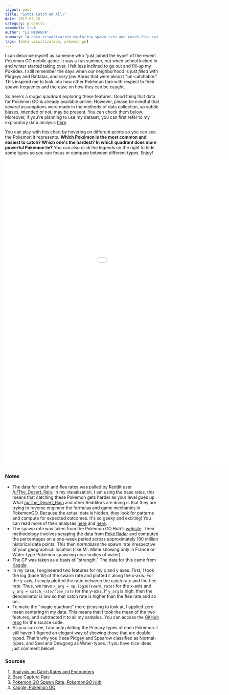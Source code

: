 ```yaml
---
layout: post
title: "Gotta Catch em All!"
date: 2017-02-18
category: projects
comments: true
author: "LJ MIRANDA"
summary: "A data visualization exploring spawn rate and catch-flee ratios of Gen 1 Pokemon in Pokemon GO."
tags: [data visualization, pokemon go]
---
```


I can describe myself as someone who "just joined the hype" of the recent
Pok&eacute;mon GO mobile game. It was a fun summer, but when school kicked in
and winter started taking over, I felt less inclined to go out and fill-up my
Pok&eacute;dex. I still remember the days when our neighborhood is just
_filled_ with Pidgeys and Rattatas, and _very few_ Abras that were almost
"un-catchable." This inspired me to look into how other Pok&eacute;mon fare
with respect to their spawn frequency and the ease on how they can be caught.

So here's a _magic quadrant_ exploring these features. Good thing that data
for Pok&eacute;mon GO is already available online. However, please be mindful
that several assumptions were made in the methods of data collection, so
subtle biases, intended or not, may be present. You can check them
[below](#notes). Moreover, if you're planning to use my dataset, you can
first refer to my exploratory data analysis
[here](https://github.com/ljvmiranda921/pkmn/blob/master/Exploratory%20Data%20Analysis%20of%20Pokemon%20GO%20Dataset.ipynb).

You can play with this chart by hovering on different points so you can see
the Pok&eacute;mon it represents. __Which Pok&eacute;mon is the most common
and easiest to catch? Which one's the hardest? In which quadrant does more
powerful Pok&eacute;mon lie?__ You can also click the legends on the right to
hide some types so you can focus or compare between different types. Enjoy!

<iframe width="1200" height="1000" frameborder="0" scrolling="no" src="//plot.ly/~ljvmiranda/51.embed"></iframe>

### Notes

- The data for catch and flee rates was pulled by Reddit user [/u/The_Desert_Rain](https://www.reddit.com/user/The_Desert_Rain). In my visualization, I am using the base rates, this means that catching these Pok&eacute;mon gets harder as your level goes up. What [/u/The_Desert_Rain](https://www.reddit.com/user/The_Desert_Rain) and other Redditors are doing is that they are trying to reverse engineer the formulas and game mechanics in PokemonGO. Because the actual data is hidden, they look for patterns and compute for expected outcomes. It's so geeky and exciting! You can read more of their analyses [here](https://www.reddit.com/r/TheSilphRoad/comments/4vs70r/analysis_on_catch_rates_and_encounters/) and [here](https://www.reddit.com/r/TheSilphRoad/comments/4v52le/base_capture_rate/).
- The spawn rate was taken from the Pok&eacute;mon GO Hub's [website](https://pokemongohub.net/pokemon-go-spawn-rate/). Their methodology involves scraping the data from [Pok&eacute; Radar](http://www.pokeradar.io/) and computed the percentages on a one-week period across approximately 100 million historical data points. This then _normalizes_ the spawn rate irrespective of your geographical location (like Mr. Mime showing only in France or Water-type Pok&eacute;mon spawning near bodies of water).
- The CP was taken as a basis of "strength." The data for this came from [Kaggle](https://www.kaggle.com/abcsds/pokemongo).
- In my case, I engineered two features for my x and y axes. First, I took the log (base 10) of the swarm rate and plotted it along the x-axis. For the y-axis, I simply plotted the ratio between the catch rate and the flee rate. Thus, we have `x_arg = np.log10(swarm_rate)` for the x-axis and `y_arg = catch_rate/flee_rate` for the y-axis. If `y_arg` is high, then the denominator is low so that catch rate is higher than the flee rate and so on.
- To make the "magic quadrant" more pleasing to look at, I applied zero-mean centering in my data. This means that I took the mean of the two features, and subtracted it to all my samples. You can access the [GitHub repo](https://github.com/ljvmiranda921/pkmn) for the source code.
- As you can see, I am only plotting the Primary types of each Pok&eacute;mon. I still haven't figured an elegant way of showing those that are double-typed. That's why you'll see Pidgey and Spearow classified as Normal-types, and Seel and Dewgong as Water-types. If you have nice ideas, just comment below!

### Sources
1. [Analysis on Catch Rates and Encounters](https://www.reddit.com/r/TheSilphRoad/comments/4vs70r/analysis_on_catch_rates_and_encounters/)
2. [Base Capture Rate](https://www.reddit.com/r/TheSilphRoad/comments/4v52le/base_capture_rate/)
3. [Pokemon GO Spawn Rate, _PokemonGO Hub_](https://pokemongohub.net/pokemon-go-spawn-rate/)
4. [Kaggle, Pokemon GO](https://www.kaggle.com/abcsds/pokemongo)

